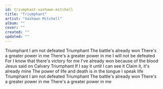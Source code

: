```yaml
---
id: triumphant-vashawn-mitchell
title: "Triumphant"
artist: "Vashawn Mitchell"
album: ""
cover: ""
created: ""
updated: ""
---
```


Triumphant
I am not defeated
Triumphant
The battle's already won
There's a greater power in me
There's a greater power in me
I will not be defeated
For I know that there's victory for me
I've already won because of the blood
Jesus said on Calvary
Triumphant
If I say it until I can see it
Claim it, it's already mine
The power of life and death is in the tongue
I speak life
Triumphant
I am not defeated
Triumphant
The battle's already won
There's a greater power in me
There's a greater power in me